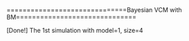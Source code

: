 ==============================Bayesian VCM with BM============================== 

[Done!] The 1st simulation with model=1, size=4